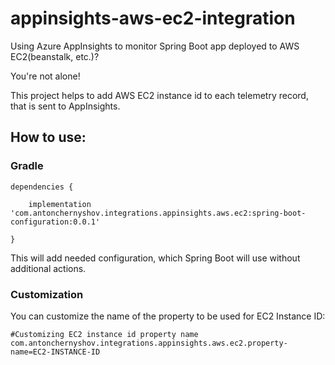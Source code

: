 # appinsights-aws-ec2-integration
Using Azure AppInsights to monitor Spring Boot app deployed to AWS EC2(beanstalk, etc.)?

You're not alone!

This project helps to add AWS EC2 instance id to each telemetry record, that is sent to AppInsights.


## How to use:

### Gradle 
```
dependencies {

    implementation 'com.antonchernyshov.integrations.appinsights.aws.ec2:spring-boot-configuration:0.0.1'    
    
}
```

This will add needed configuration, which Spring Boot will use without additional actions.

### Customization

You can customize the name of the property to be used for EC2 Instance ID:

``` properties
#Customizing EC2 instance id property name
com.antonchernyshov.integrations.appinsights.aws.ec2.property-name=EC2-INSTANCE-ID
```
